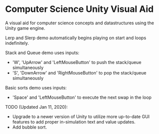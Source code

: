 # Computer Science Unity Visual Aid
 A visual aid for computer science concepts and datastructures using the Unity game engine.
 
 Lerp and Slerp demo automatically begins playing on start and loops indefinitely.
 
 Stack and Queue demo uses inputs:
 - 'W', 'UpArrow' and 'LeftMouseButton' to push the stack/queue simultaneously
 - 'S', 'DownArrow' and 'RightMouseButton' to pop the stack/queue simultaneously
 
 Basic sorts demo uses inputs:
 - 'Space' and 'LeftMouseButton' to execute the next swap in the loop
 
 
 
 TODO (Updated Jan 11, 2020):
 - Upgrade to a newer version of Unity to utilize more up-to-date GUI features to add proper in-simulation text and value updates.
 - Add bubble sort.
